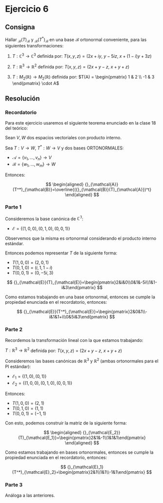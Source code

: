 # Ejercicio 6

## Consigna

Hallar ${}_{\mathcal{B}}(T)_{\mathcal{B}}$ y ${}_{\mathcal{B}}(T^*)_{\mathcal{B}}$ en una base $\mathcal{B}$ ortonormal conveniente, para las siguientes transformaciones:

1. $T : \mathbb{C}^3 \to \mathbb{C}^3$ definida por:
   $T(x, y, z) = (2x + iy,\ y - 5iz,\ x + (1 - i)y + 3z)$

2. $T : \mathbb{R}^3 \to \mathbb{R}^2$ definida por:
   $T(x, y, z) = (2x + y - z,\ x + y + z)$

3. $T : M_2(\mathbb{R}) \to M_2(\mathbb{R})$ definida por:
   $T(A) =
   \begin{pmatrix}
   1 & 2 \\
   -1 & 3
   \end{pmatrix}
   \cdot A$

## Resolución

### Recordatorio

Para este ejercicio usaremos el siguiente teorema enunciado en la clase 18 del teórico:

Sean $V,W$ dos espacios vectoriales con producto interno.

Sea $T:V\to W$, $T^*:W\to V$ y dos bases ORTONORMALES:
- $\mathcal{A}=\{v_1,\ldots,v_n\}\to V$
- $\mathcal{B}=\{w_1,\ldots,w_m\}\to W$

Entonces:

$$
\begin{aligned}
{}_{\mathcal{A}}(T^*)_{\mathcal{B}}=\overline{({}_{\mathcal{B}}(T)_{\mathcal{A}})^t}
\end{aligned}
$$

### Parte 1

Consideremos la base canónica de $\mathbb{C^3}$:
- $\mathcal{E}=\{(1,0,0),(0,1,0),(0,0,1)\}$

Observemos que la misma es ortonormal considerando el producto interno estándar.

Entonces podemos representar $T$ de la siguiente forma:

- $T(1,0,0)=(2,0,1)$
- $T(0,1,0)=(i,1,1-i)$
- $T(0,0,1)=(0,-5i,3)$

$$
{}_{\mathcal{E}}(T)_{\mathcal{E}}=\begin{pmatrix}2&i&0\\0&1&-5i\\1&1-i&3\end{pmatrix}
$$

Como estamos trabajando en una base ortonormal, entonces se cumple la propiedad enunciada en el recordatorio, entonces:

$$
{}_{\mathcal{E}}(T^*)_{\mathcal{E}}=\begin{pmatrix}2&0&1\\-i&1&1+i\\0&5i&3\end{pmatrix}
$$

### Parte 2

Recordemos la transformación lineal con la que estamos trabajando:

$T : \mathbb{R}^3 \to \mathbb{R}^2$ definida por:
   $T(x, y, z) = (2x + y - z,\ x + y + z)$

Consideremos las bases canónicas de $\mathbb{R}^3$ y $\mathbb{R}^2$ (ambas ortonormales para el PI estándar):
- $\mathcal{E}_1=\{(1,0),(0,1)\}$
- $\mathcal{E}_2=\{(1,0,0),(0,1,0),(0,0,1)\}$

Entonces:

- $T(1,0,0)=(2,1)$
- $T(0,1,0)=(1,1)$
- $T(0,0,1)=(-1,1)$

Con esto, podemos construir la matriz de la siguiente forma:

$$
\begin{aligned}
{}_{\mathcal{E_2}}(T)_{\mathcal{E_1}}=\begin{pmatrix}2&1&-1\\1&1&1\end{pmatrix}
\end{aligned}
$$

Como estamos trabajando en bases ortonormales, entonces se cumple la propiedad enunciada en el recordatorio, entonces:

$$
{}_{\mathcal{E}_1}(T^*)_{\mathcal{E}_2}=\begin{pmatrix}2&1\\1&1\\-1&1\end{pmatrix}
$$

### Parte 3

Análoga a las anteriores.